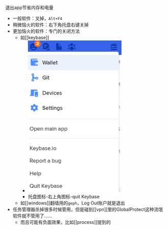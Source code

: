 退出app节省内存和电量
- 一般软件：叉掉，`Alt+F4`
- 稍微恼火的软件：右下角托盘右键关掉
- 更加恼火的软件：专门的关闭方法
  - 如[[keybase]]
    - ![](quit-keybase.png)
    - 托盘图标-右上角图标-quit Keybase
  - 如[[windows]]翻墙用的`geph`，Log Out账户就是退出
- 任务管理器杀掉很多时候管用，但是碰到[[vpn]]里的GlobalProtect这种流氓软件就不管用了……
  - 而且可能有负面效果，比如[[process]]提到的
